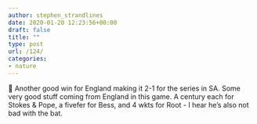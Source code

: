 ```yaml
---
author: stephen_strandlines
date: 2020-01-20 12:23:56+00:00
draft: false
title: ""
type: post
url: /124/
categories:
- nature
---
```


🏏 Another good win for England making it 2-1 for the series in SA. Some very good stuff coming from England in this game. A century each for Stokes & Pope, a fivefer for Bess, and 4 wkts for Root - I hear he’s also not bad with the bat. 
